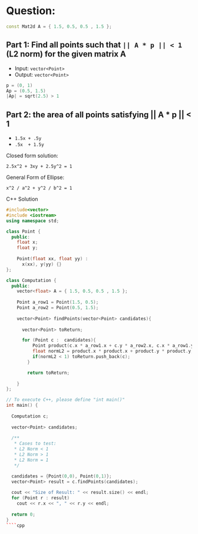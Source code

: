 # Question:

````cpp
const Mat2d A = { 1.5, 0.5, 0.5 , 1.5 };
````

## Part 1: Find all points such that `|| A * p || < 1` (L2 norm) for the given matrix A

- Input: `vector<Point>`
- Output: `vector<Point>`

````cpp
p = (0, 1)
Ap = (0.5, 1.5)
|Ap| = sqrt(2.5) > 1 
````

## Part 2: the area of all points satisfying || A * p || < 1

- `1.5x + .5y`
- `.5x  + 1.5y`

Closed form solution:

`2.5x^2 + 3xy + 2.5y^2 = 1`

General Form of Ellipse:

`x^2 / a^2 + y^2 / b^2 = 1`

C++ Solution

````cpp
#include<vector>
#include <iostream>
using namespace std;

class Point {
  public:
    float x;
    float y;
    
    Point(float xx, float yy) :
      x(xx), y(yy) {}
};

class Computation {
  public:
    vector<float> A = { 1.5, 0.5, 0.5 , 1.5 };
  
    Point a_row1 = Point(1.5, 0.5);
    Point a_row2 = Point(0.5, 1.5);
  
    vector<Point> findPoints(vector<Point> candidates){
      
      vector<Point> toReturn;

      for (Point c :  candidates){
          Point product(c.x * a_row1.x + c.y * a_row2.x, c.x * a_row1.y + c.y * a_row2.y);
          float normL2 = product.x * product.x + product.y * product.y;
          if(normL2 < 1) toReturn.push_back(c);
        }

        return toReturn;
      
    }
};

// To execute C++, please define "int main()"
int main() {
  
  Computation c;
  
  vector<Point> candidates;
  
  /** 
   * Cases to test: 
   * L2 Norm < 1
   * L2 Norm > 1
   * L2 Norm = 1
   */

  candidates = {Point(0,0), Point(0,1)};
  vector<Point> result = c.findPoints(candidates);
  
  cout << "Size of Result: " << result.size() << endl;
  for (Point r : result)
    cout << r.x << ", " << r.y << endl;
    
  return 0;
}
````cpp